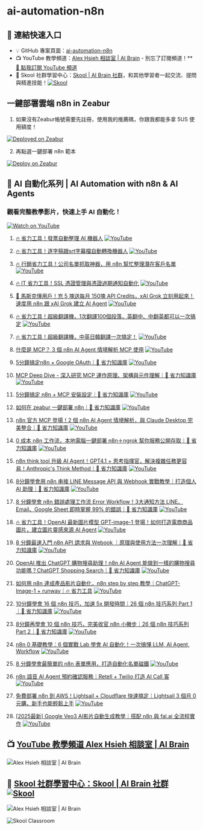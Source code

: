 # ai-automation-n8n

## 📂 連結快速入口

* 💡 GitHub 專案頁面：[ai-automation-n8n](https://github.com/qwedsazxc78/ai-automation-n8n)
* 📺 YouTube 教學頻道：[Alex Hsieh 相談室 | AI Brain](https://www.youtube.com/channel/UCDMJaaMu3nGNc7bNKMAtS7Q) - 別忘了訂閱頻道！** [🔔 點我訂閱 YouTube 頻道](https://www.youtube.com/channel/UCDMJaaMu3nGNc7bNKMAtS7Q?sub_confirmation=1)
* 👥 Skool 社群學習中心：[Skool | AI Brain 社群](https://www.skool.com/ai-brain-alex/about?ref=5dde9b20e8e7432aa9a01df6e89685f4)，和其他學習者一起交流、提問與精進技能！[![Skool](https://img.shields.io/badge/Join%20Skool-%234144B3?style=flat-square&logoColor=white)](https://www.skool.com/ai-brain-alex/about?ref=5dde9b20e8e7432aa9a01df6e89685f4)

## 一鍵部署雲端 n8n in Zeabur

01. 如果沒有Zeabur帳號需要先註冊，使用我的推薦碼，你跟我都能多拿 5US 使用額度！

[![Deployed on Zeabur](https://zeabur.com/deployed-on-zeabur-dark.svg)](https://zeabur.com/referral?referralCode=qwedsazxc78&utm_source=qwedsazxc78&utm_campaign=oss)

02. 再點選一鍵部署 n8n 範本

[![Deploy on Zeabur](https://zeabur.com/button.svg)](https://zeabur.com/templates/0TUVZ7?referralCode=qwedsazxc78)

## 🚀 AI 自動化系列 | AI Automation with n8n & AI Agents

### 觀看完整教學影片，快速上手 AI 自動化！

[![Watch on YouTube](https://img.shields.io/badge/Watch%20on-YouTube-red?logo=youtube)](https://www.youtube.com/channel/UCDMJaaMu3nGNc7bNKMAtS7Q)

01.  [🔥 省力工具！發票自動整理 AI 機器人](https://github.com/qwedsazxc78/ai-automation-n8n/tree/main/n8n/1-simple-invoice-automation)
   [![YouTube](https://img.shields.io/badge/Watch%20on-YouTube-red?logo=youtube)](https://www.youtube.com/watch?v=9RNpxRrwdHQ)

02.  [🔥 省力工具！逐字稿跟srt字幕檔自動轉換機器人](https://github.com/qwedsazxc78/ai-automation-n8n/tree/main/n8n/2-auto-translate-subtitle-automation)
   [![YouTube](https://**img**.shields.io/badge/Watch%20on-YouTube-red?logo=youtube)](https://youtu.be/CzeYiRmV45M)

03.  [🔥 行銷省力工具！公司名單抓取神器，用 n8n 幫忙整理潛在客戶名單](https://github.com/qwedsazxc78/ai-automation-n8n/tree/main/n8n/3-auto-marketing-list-automation)
   [![YouTube](https://img.shields.io/badge/Watch%20on-YouTube-red?logo=youtube)](https://youtu.be/PsGwfkYdfpk)

04.  [🔥 IT 省力工具！SSL 憑證管理與憑證過期通知自動化](https://github.com/qwedsazxc78/ai-automation-n8n/tree/main/n8n/4-SSL-checker-automation)
   [![YouTube](https://img.shields.io/badge/Watch%20on-YouTube-red?logo=youtube)](https://youtu.be/VVXYiKapIKg)

05.  [💸 馬斯克懂用戶！充 5 塊送每月 150塊 API Credits，xAI Grok 立刻用起來！速度用 n8n 跟 xAI Grok 建立 AI Agent](https://github.com/qwedsazxc78/ai-automation-n8n/tree/main/n8n/5-xAI-ai-agent)
   [![YouTube](https://img.shields.io/badge/Watch%20on-YouTube-red?logo=youtube)](https://youtu.be/Z1uqqLNAB4U)

06.  [🔥 省力工具！超級翻譯機，1次翻譯100個段落，英翻中、中翻英都可以一次搞定](https://github.com/qwedsazxc78/ai-automation-n8n/tree/main/n8n/7-super-translator-100-batch)
   [![YouTube](https://img.shields.io/badge/Watch%20on-YouTube-red?logo=youtube)](https://youtu.be/LtCnZTV3cgs)

07.  [🔥 省力工具！超級翻譯機，中英日韓翻譯一次搞定！](https://github.com/qwedsazxc78/ai-automation-n8n/tree/main/n8n/7-super-translator-100-batch)
   [![YouTube](https://img.shields.io/badge/Watch%20on-YouTube-red?logo=youtube)](https://youtu.be/PgT0_F56Eb4)

08.   [什麼是 MCP？ 3 個 n8n AI Agent 情境解析 MCP 使用](https://github.com/qwedsazxc78/ai-automation-n8n/tree/main/n8n/9-ai-agent-with-mcp)
   [![YouTube](https://img.shields.io/badge/Watch%20on-YouTube-red?logo=youtube)](https://youtu.be/MwHuCtkzvdo)

09.  [5分鐘搞定n8n + Google OAuth｜🧠 省力知識庫](https://github.com/qwedsazxc78/ai-automation-n8n/tree/main/n8n/10-n8n-with-google-oauth)
   [![YouTube](https://img.shields.io/badge/Watch%20on-YouTube-red?logo=youtube)](https://youtu.be/V-iT-HbBOew)

10.  [MCP Deep Dive - 深入研究 MCP 運作原理、架構與元件理解｜🧠 省力知識庫](https://github.com/qwedsazxc78/ai-automation-n8n/tree/main/n8n/9-ai-agent-with-mcp)
   [![YouTube](https://img.shields.io/badge/Watch%20on-YouTube-red?logo=youtube)](https://youtu.be/6aOw26BVy4M)

11. [5分鐘搞定 n8n + MCP 安裝設定｜🧠 省力知識庫](https://github.com/qwedsazxc78/ai-automation-n8n/tree/main/n8n/12-mcp-community-node)
   [![YouTube](https://img.shields.io/badge/Watch%20on-YouTube-red?logo=youtube)](https://youtu.be/pAWAwSCXxig)

12. [如何在 zeabur 一鍵部署 n8n｜🧠 省力知識庫](https://github.com/qwedsazxc78/ai-automation-n8n/tree/main/n8n/13-deploy-zubear)
   [![YouTube](https://img.shields.io/badge/Watch%20on-YouTube-red?logo=youtube)](https://youtu.be/tglGHWaSWc8)

13. [n8n 官方 MCP 登場！2 個 n8n AI Agent 情境解析，與 Claude Desktop 完美整合｜🧠 省力知識庫](https://github.com/qwedsazxc78/ai-automation-n8n/tree/main/n8n/14-n8n-native-mcp)
   [![YouTube](https://img.shields.io/badge/Watch%20on-YouTube-red?logo=youtube)](https://youtu.be/Ictp1DCPUg4)

14. [0 成本 n8n 工作流，本地電腦一鍵部署 n8n＋ngrok 幫你服務公開存取｜🧠 省力知識庫](https://github.com/qwedsazxc78/ai-automation-n8n/tree/main/n8n/15-deploy-n8n-in-local)
   [![YouTube](https://img.shields.io/badge/Watch%20on-YouTube-red?logo=youtube)](https://youtu.be/E_cqlz7VGgs)

15. [n8n think tool 升級 AI Agent！GPT4.1 + 思考指揮官，解決複雜任務更容易！Anthropic's Think Method｜🧠 省力知識庫](https://github.com/qwedsazxc78/ai-automation-n8n/tree/main/n8n/16-n8n-ai-agent-with-think-tool)
   [![YouTube](https://img.shields.io/badge/Watch%20on-YouTube-red?logo=youtube)](https://youtu.be/E_cqlz7VGgs)

16. [8分鐘學會用 n8n 串接 LINE Message API 與 Webhook 實戰教學｜打造個人 AI 助理｜🧠 省力知識庫](https://github.com/qwedsazxc78/ai-automation-n8n/tree/main/n8n/17-n8n-line-message-api)
   [![YouTube](https://img.shields.io/badge/Watch%20on-YouTube-red?logo=youtube)](https://youtu.be/HJKDHJ5x1F0)

18. [8 分鐘學會 n8n 錯誤處理工作流 Error Workflow！3大通知方法 LINE、Email、Google Sheet 即時掌握 99% 的錯誤｜🧠 省力知識庫](https://github.com/qwedsazxc78/ai-automation-n8n/tree/main/n8n/18-n8n-error-workflow)
   [![YouTube](https://img.shields.io/badge/Watch%20on-YouTube-red?logo=youtube)](https://youtu.be/Yt0gVZX_OGQ)

19. [🔥 省力工具！OpenAI 最新圖片模型 GPT-image-1 登場！如何打造電商商品圖片，建立圖片靈感來源 AI Agent](https://github.com/qwedsazxc78/ai-automation-n8n/tree/main/n8n/19-image-generate-ai-agent)
   [![YouTube](https://img.shields.io/badge/Watch%20on-YouTube-red?logo=youtube)](https://youtu.be/DCjv00f6lXI)

20. [8 分鐘最速入門 n8n API 請求與 Ｗebook ｜原理與使用方法一次理解｜🧠 省力知識庫](https://github.com/qwedsazxc78/ai-automation-n8n/tree/main/n8n/20-n8n-http-request-and-webhook)
   [![YouTube](https://img.shields.io/badge/Watch%20on-YouTube-red?logo=youtube)](https://youtu.be/l5-s6h2iY_M)

21. [OpenAI 推出 ChatGPT 購物搜尋助理！n8n AI Agent 能做到一樣的購物搜尋功能嗎？ChatGPT Shopping Search｜🧠 省力知識庫](https://github.com/qwedsazxc78/ai-automation-n8n/tree/main/n8n/21-n8n-shopping-search-agent)
   [![YouTube](https://img.shields.io/badge/Watch%20on-YouTube-red?logo=youtube)](https://youtu.be/5pkLFXLQp6U)

22. [如何用 n8n 達成產品影片自動化，n8n step by step 教學｜ChatGPT-Image-1 + runway｜🔥 省力工具](https://github.com/qwedsazxc78/ai-automation-n8n/tree/main/n8n/22-n8n-product-video-automation)
   [![YouTube](https://img.shields.io/badge/Watch%20on-YouTube-red?logo=youtube)](https://youtu.be/Aixy9qH9K98)

23. [10分鐘學會 16 個 n8n 技巧，加速 5x 開發時間｜26 個 n8n 技巧系列 Part 1｜🧠 省力知識庫](https://github.com/qwedsazxc78/ai-automation-n8n/tree/main/n8n/23-n8n-26-tips-1-16)
[![YouTube](https://img.shields.io/badge/Watch%20on-YouTube-red?logo=youtube)](https://youtu.be/mPSkokKL6pY)

24.  [8分鐘再學會 10 個 n8n 技巧，完美收官 n8n 小撇步｜26 個 n8n 技巧系列 Part 2｜🧠 省力知識庫](https://github.com/qwedsazxc78/ai-automation-n8n/tree/main/n8n/24-n8n-26-tips-16-26)
[![YouTube](https://img.shields.io/badge/Watch%20on-YouTube-red?logo=youtube)](https://youtu.be/dlEc01R2xaU)

25.  [n8n 0 基礎教學：6 個實戰 Lab 學會 AI 自動化！一次搞懂 LLM, AI Agent, Workflow](https://github.com/qwedsazxc78/ai-automation-n8n/tree/main/n8n/25-n8n-complete-tutorial)
[![YouTube](https://img.shields.io/badge/Watch%20on-YouTube-red?logo=youtube)](https://youtu.be/dlEc01R2xaU)

26.  [8 分鐘學會最簡單的 n8n 表單應用，打造自動化名單磁鐵](https://github.com/qwedsazxc78/ai-automation-n8n/tree/main/n8n/26-n8n-form-lead-magnet)
[![YouTube](https://img.shields.io/badge/Watch%20on-YouTube-red?logo=youtube)](https://youtu.be/zZd34JL7eUg)

27.  [n8n 語音 AI Agent 預約確認服務｜Retell + Twilio 打造 AI Call 客](https://github.com/qwedsazxc78/ai-automation-n8n/tree/main/n8n/27-voice-ai-agent-with-retell)
[![YouTube](https://img.shields.io/badge/Watch%20on-YouTube-red?logo=youtube)](https://youtu.be/dlEc01R2xaU)

28.  [免費部署 n8n 到 AWS！Lightsail + Cloudflare 快速搞定｜Lightsail 3 個月 0 元購，新手也能輕鬆上手](https://github.com/qwedsazxc78/ai-automation-n8n/tree/main/n8n/28-deploy-n8n-in-aws)
[![YouTube](https://img.shields.io/badge/Watch%20on-YouTube-red?logo=youtube)](https://youtu.be/VsYy-1CHtns)

29.  [[2025最新] Google Veo3 AI影片自動生成教學｜搭配 n8n 與 fal.ai 全流程實作](https://github.com/qwedsazxc78/ai-automation-n8n/tree/main/n8n/29-veo3-generate-video)
[![YouTube](https://img.shields.io/badge/Watch%20on-YouTube-red?logo=youtube)](https://youtu.be/RtYkigYLfYE)

## 📺 [YouTube 教學頻道 Alex Hsieh 相談室 | AI Brain](https://www.youtube.com/channel/UCDMJaaMu3nGNc7bNKMAtS7Q?sub_confirmation=1)

![Alex Hsieh 相談室 | AI Brain](https://github.com/qwedsazxc78/ai-automation-n8n/blob/main/docs/YT.png?raw=true)

## 👥 [Skool 社群學習中心：Skool | AI Brain 社群](https://www.skool.com/ai-brain-alex/about?ref=5dde9b20e8e7432aa9a01df6e89685f4) [![Skool](https://img.shields.io/badge/Join%20Skool-%234144B3?style=flat-square&logoColor=white)](https://www.skool.com/ai-brain-alex/about?ref=5dde9b20e8e7432aa9a01df6e89685f4)

![Alex Hsieh 相談室 | AI Brain](https://github.com/qwedsazxc78/ai-automation-n8n/blob/main/docs/Skool-about.png?raw=true)

![Skool Classroom](https://github.com/qwedsazxc78/ai-automation-n8n/blob/main/docs/classroom.png?raw=true)
